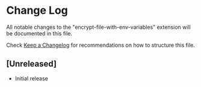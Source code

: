 # Change Log

All notable changes to the "encrypt-file-with-env-variables" extension will be documented in this file.

Check [Keep a Changelog](http://keepachangelog.com/) for recommendations on how to structure this file.

## [Unreleased]

- Initial release